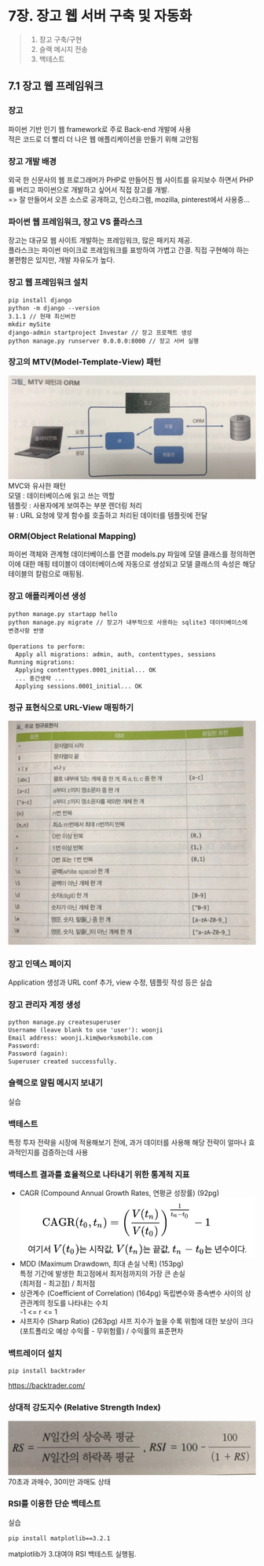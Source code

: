 # 7장. 장고 웹 서버 구축 및 자동화
> 1) 장고 구축/구현
> 2) 슬랙 메시지 전송
> 3) 백테스트
## 7.1 장고 웹 프레임워크
### 장고
파이썬 기반 인기 웹 framework로 주로 Back-end 개발에 사용  
적은 코드로 더 빨리 더 나은 웹 애플리케이션을 만들기 위해 고안됨

### 장고 개발 배경
외국 한 신문사의 웹 프로그래머가 PHP로 만들어진 웹 사이트를 유지보수 하면서 PHP를 버리고 파이썬으로 개발하고 싶어서 직접 장고를 개발.  
=> 잘 만들어서 오픈 소스로 공개하고, 인스타그램, mozilla, pinterest에서 사용중...

### 파이썬 웹 프레임워크, 장고 VS 플라스크
장고는 대규모 웹 사이트 개발하는 프레임워크, 많은 패키지 제공.  
플라스크는 파이썬 마이크로 프레임워크를 표방하여 가볍고 간결. 직접 구현해야 하는 불편함은 있지만, 개발 자유도가 높다.

### 장고 웹 프레임워크 설치
```
pip install django
python -m django --version
3.1.1 // 현재 최신버전
mkdir mySite
django-admin startproject Investar // 장고 프로젝트 생성
python manage.py runserver 0.0.0.0:8000 // 장고 서버 실행
```

### 장고의 MTV(Model-Template-View) 패턴
![django MTV 패턴](images/django_mtv.png)
MVC와 유사한 패턴  
모델 : 데이터베이스에 읽고 쓰는 역할  
템플릿 : 사용자에게 보여주는 부분 렌더링 처리  
뷰 : URL 요청에 맞게 함수를 호출하고 처리된 데이터를 템플릿에 전달

### ORM(Object Relational Mapping)
파이썬 객체와 관계형 데이터베이스를 연결
models.py 파일에 모델 클래스를 정의하면 이에 대한 매핑 테이블이 데이터베이스에 자동으로 생성되고 모델 클래스의 속성은 해당 테이블의 칼럼으로 매핑됨.

### 장고 애플리케이션 생성
```
python manage.py startapp hello
python manage.py migrate // 장고가 내부적으로 사용하는 sqlite3 데이터베이스에 변경사항 반영

Operations to perform:
  Apply all migrations: admin, auth, contenttypes, sessions
Running migrations:
  Applying contenttypes.0001_initial... OK
  ... 중간생략 ...
  Applying sessions.0001_initial... OK
```

### 정규 표현식으로 URL-View 매핑하기
![django url regex](images/regex.png)

### 장고 인덱스 페이지
Application 생성과 URL conf 추가, view 수정, 템플릿 작성 등은 실습

### 장고 관리자 계정 생성
```
python manage.py createsuperuser
Username (leave blank to use 'user'): woonji
Email address: woonji.kim@worksmobile.com
Password: 
Password (again): 
Superuser created successfully.
```

### 슬랙으로 알림 메시지 보내기
실습

### 백테스트
특정 투자 전략을 시장에 적용해보기 전에, 과거 데이터를 사용해 해당 전략이 얼마나 효과적인지를 검증하는데 사용

### 백테스트 결과를 효율적으로 나타내기 위한 통계적 지표
- CAGR (Compound Annual Growth Rates, 연평균 성장률) (92pg)
![CAGR](images/CAGR.jpg)
- MDD (Maximum Drawdown, 최대 손실 낙폭) (153pg)  
특정 기간에 발생한 최고점에서 최저점까지의 가장 큰 손실  
(최저점 - 최고점) / 최저점
- 상관계수 (Coefficient of Correlation) (164pg)
독립변수와 종속변수 사이의 상관관계의 정도를 나타내는 수치  
-1 <= r <= 1
- 샤프지수 (Sharp Ratio) (263pg)
샤프 지수가 높을 수록 위험에 대한 보상이 크다  
(포트폴리오 예상 수익률 - 무위험률) / 수익률의 표준편차

### 백트레이더 설치
```
pip install backtrader
```
https://backtrader.com/

### 상대적 강도지수 (Relative Strength Index)
![RSI](images/RSI.png)
70초과 과매수, 30미만 과매도 상태

### RSI를 이용한 단순 백테스트
실습

```
pip install matplotlib==3.2.1
```
matplotlib가 3.대여야 RSI 백테스트 실행됨.
